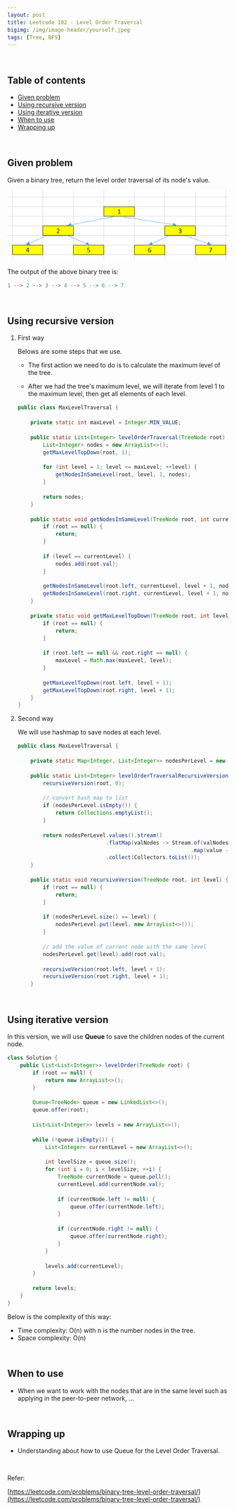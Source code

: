 ```yaml
---
layout: post
title: Leetcode 102 - Level Order Traversal
bigimg: /img/image-header/yourself.jpeg
tags: [Tree, BFS]
---
```




<br>

## Table of contents
- [Given problem](#given-problem)
- [Using recursive version](#using-recursive-version)
- [Using iterative version](#using-iterative-version)
- [When to use](#when-to-use)
- [Wrapping up](#wrapping-up)


<br>

## Given problem

Given a binary tree, return the level order traversal of its node's value.

![](../img/Data-structure/binary-tree/traversal/sample-binary-tree.png)

The output of the above binary tree is:

```java
1 --> 2 --> 3 --> 4 --> 5 --> 6 --> 7
```

<br>

## Using recursive version

1. First way

    Belows are some steps that we use.
    - The first action we need to do is to calculate the maximum level of the tree.

    - After we had the tree's maximum level, we will iterate from level 1 to the maximum level, then get all elements of each level.

    ```java
    public class MaxLevelTraversal {

        private static int maxLevel = Integer.MIN_VALUE;

        public static List<Integer> levelOrderTraversal(TreeNode root) {
            List<Integer> nodes = new ArrayList<>();
            getMaxLevelTopDown(root, 1);

            for (int level = 1; level <= maxLevel; ++level) {
                getNodesInSameLevel(root, level, 1, nodes);
            }

            return nodes;
        }

        public static void getNodesInSameLevel(TreeNode root, int currentLevel, int level, List<Integer> nodes) {
            if (root == null) {
                return;
            }

            if (level == currentLevel) {
                nodes.add(root.val);
            }

            getNodesInSameLevel(root.left, currentLevel, level + 1, nodes);
            getNodesInSameLevel(root.right, currentLevel, level + 1, nodes);
        }

        private static void getMaxLevelTopDown(TreeNode root, int level) {
            if (root == null) {
                return;
            }

            if (root.left == null && root.right == null) {
                maxLevel = Math.max(maxLevel, level);
            }

            getMaxLevelTopDown(root.left, level + 1);
            getMaxLevelTopDown(root.right, level + 1);
        }
    }
    ```

2. Second way

    We will use hashmap to save nodes at each level.

    ```java
    public class MaxLevelTraversal {

        private static Map<Integer, List<Integer>> nodesPerLevel = new HashMap<>();

        public static List<Integer> levelOrderTraversalRecursiveVersion1(TreeNode root) {
            recursiveVersion(root, 0);

            // convert hash map to list
            if (nodesPerLevel.isEmpty()) {
                return Collections.emptyList();
            }

            return nodesPerLevel.values().stream()
                                .flatMap(valNodes -> Stream.of(valNodes.toArray()))
                                                           .map(value -> (Integer) value)
                                .collect(Collectors.toList());
        }

        public static void recursiveVersion(TreeNode root, int level) {
            if (root == null) {
                return;
            }

            if (nodesPerLevel.size() == level) {
                nodesPerLevel.put(level, new ArrayList<>());
            }

            // add the value of current node with the same level
            nodesPerLevel.get(level).add(root.val);

            recursiveVersion(root.left, level + 1);
            recursiveVersion(root.right, level + 1);
        }
    ```


<br>

## Using iterative version

In this version, we will use **Queue** to save the children nodes of the current node.

```java
class Solution {
    public List<List<Integer>> levelOrder(TreeNode root) {
        if (root == null) {
            return new ArrayList<>();
        }
        
        Queue<TreeNode> queue = new LinkedList<>();
        queue.offer(root);
        
        List<List<Integer>> levels = new ArrayList<>();
        
        while (!queue.isEmpty()) {
            List<Integer> currentLevel = new ArrayList<>();
            
            int levelSize = queue.size();
            for (int i = 0; i < levelSize; ++i) {
                TreeNode currentNode = queue.poll();
                currentLevel.add(currentNode.val);
                
                if (currentNode.left != null) {
                    queue.offer(currentNode.left);
                }
                
                if (currentNode.right != null) {
                    queue.offer(currentNode.right);
                }
            }
            
            levels.add(currentLevel);
        }
        
        return levels;
    }
}
```

Below is the complexity of this way:
- Time complexity: O(n) with n is the number nodes in the tree.
- Space complexity: O(n)


<br>

## When to use

- When we want to work with the nodes that are in the same level such as applying in the peer-to-peer network, ...

<br>

## Wrapping up

- Understanding about how to use Queue for the Level Order Traversal.


<br>

Refer:

[https://leetcode.com/problems/binary-tree-level-order-traversal/](https://leetcode.com/problems/binary-tree-level-order-traversal/)
